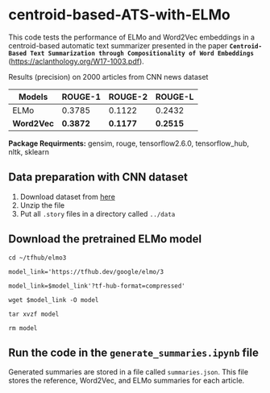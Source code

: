 # centroid-based-ATS-with-ELMo
This code tests the performance of ELMo and Word2Vec embeddings in a centroid-based automatic text summarizer presented in the paper **`Centroid-Based Text Summarization through Compositionality of Word Embeddings`** (https://aclanthology.org/W17-1003.pdf).

Results (precision) on 2000 articles from CNN news dataset

| Models | ROUGE-1   | ROUGE-2 | ROUGE-L |
| -------| --------- | ------- | ------- |
| ELMo   | 0.3785    | 0.1122  | 0.2432  |
|**Word2Vec**| **0.3872**    | **0.1177**  | **0.2515** |


**Package Requirments:** gensim, rouge, tensorflow2.6.0, tensorflow_hub, nltk, sklearn
## Data preparation with CNN dataset

1. Download dataset from [here](https://drive.google.com/uc?export=download&id=0BwmD_VLjROrfTHk4NFg2SndKcjQ)
2. Unzip the file
3. Put all `.story` files in a directory called `../data`

## Download the pretrained ELMo model

`cd ~/tfhub/elmo3`

`model_link='https://tfhub.dev/google/elmo/3`

`model_link=$model_link'?tf-hub-format=compressed'`

`wget $model_link -O model`

`tar xvzf model`

`rm model`

## Run the code in the `generate_summaries.ipynb` file

Generated summaries are stored in a file called `summaries.json`. This file stores the reference, Word2Vec, and ELMo summaries for each article.
